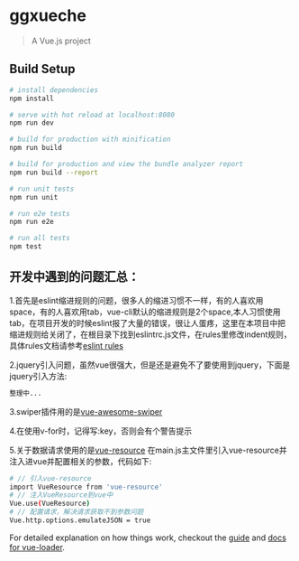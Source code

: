# ggxueche

> A Vue.js project

## Build Setup

``` bash
# install dependencies
npm install

# serve with hot reload at localhost:8080
npm run dev

# build for production with minification
npm run build

# build for production and view the bundle analyzer report
npm run build --report

# run unit tests
npm run unit

# run e2e tests
npm run e2e

# run all tests
npm test
```
## 开发中遇到的问题汇总：
1.首先是eslint缩进规则的问题，很多人的缩进习惯不一样，有的人喜欢用space，有的人喜欢用tab，vue-cli默认的缩进规则是2个space,本人习惯使用tab，在项目开发的时候eslint报了大量的错误，很让人蛋疼，这里在本项目中把缩进规则给关闭了，在根目录下找到eslintrc.js文件，在rules里修改indent规则，具体rules文档请参考[eslint rules](http://eslint.org/docs/rules/)

2.jquery引入问题，虽然vue很强大，但是还是避免不了要使用到jquery，下面是jquery引入方法:
  ``` bash
  整理中...
  ```
3.swiper插件用的是[vue-awesome-swiper](https://github.com/surmon-china/vue-awesome-swiper)

4.在使用v-for时，记得写:key，否则会有个警告提示

5.关于数据请求使用的是[vue-resource](https://github.com/pagekit/vue-resource)
  在main.js主文件里引入vue-resource并注入进vue并配置相关的参数，代码如下:
  ``` bash
  # // 引入vue-resource
  import VueResource from 'vue-resource'
  # // 注入VueResource到vue中
  Vue.use(VueResource)
  # // 配置请求，解决请求获取不到参数问题
  Vue.http.options.emulateJSON = true
  ```

For detailed explanation on how things work, checkout the [guide](http://vuejs-templates.github.io/webpack/) and [docs for vue-loader](http://vuejs.github.io/vue-loader).
